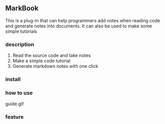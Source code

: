 ## MarkBook
This is a plug-in that can help programmers add notes when reading code and generate notes into documents. It can also be used to make some simple tutorials
### description
1. Read the source code and take notes
2. Make a simple code tutorial
3. Generate markdown notes with one click
### install

### how to use
 guide.gif
### feature